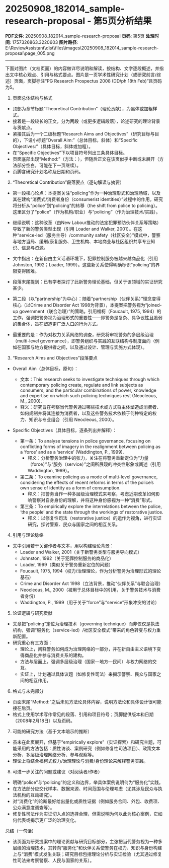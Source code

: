 # 20250908_182014_sample-research-proposal - 第5页分析结果

**PDF文件**: 20250908_182014_sample-research-proposal
**页码**: 第5页
**处理时间**: 1757326863.3220603
**图片路径**: E:\ReviewAssistant\dist\files\images\20250908_182014_sample-research-proposal\page_005.png

---

下面对图片（文档页面）的内容做详尽说明和解读，按结构、文字逐段概述，并指出文中核心观点、引用与格式要点。图片是一页学术性研究计划（或研究前言/综述）页面，页脚标注“PG Research Prospectus 2008 (DD/ph 18th Feb)”且页码为5。

1. 页面总体结构与格式
- 顶部为章节标题“Theoretical Contribution”（理论贡献），为黑体或加粗样式。
- 接着是一段较长的正文，分为两段（或更多逻辑段落），论述研究的理论背景与贡献点。
- 紧接其后为一个二级标题“Research Aims and Objectives”（研究目标与目的），下设小标题“Overall Aim:”（总体目标，斜体）和“Specific Objectives:”（具体目标，斜体或加粗）。
- 在“Specific Objectives”下以项目符号列出三条具体目标。
- 页面底部出现“Method:”（方法：），但随后正文在该页似乎中断或未展开（方法部分空白，可能在下一页继续）。
- 页脚含研究计划名称及日期和页码。

2. “Theoretical Contribution”段落要点（逐句解读与摘要）
- 第一段核心论点：本提案关注“policing”作为一种治理形式和治理场域，以及其在建构“消费式/消费者身份（consumerist identities）”过程中的作用。研究将分析从“police”到“policing”的转移（the shift from police to policing）。这里区分了“police”（作为机构/职业）与“policing”（作为治理技术/实践）。
- 继续说明：这种改革（由New Labour推动的法定犯罪预防伙伴关系等策略）导致了新的警务类型出现（引用 Loader and Walker, 2001）。在这种“service-led（服务主导）/community safety（社区安全）”模式中，警察与地方当局、缓刑/康复服务、卫生机构、本地商业与社区组织共享专业知识、信息与资源。
- 文中指出：在新自由主义话语环境下，犯罪控制服务被越来越商品化（引用 Johnston, 1992；Loader, 1999）。这些新关系使得明确标识“policing”的界限变得困难。
- 段落末尾提到：已有学者探讨了此新警务理论基础，但关于该领域的实证研究甚少。

- 第二段（以“partnership”为中心）：随着“partnership（伙伴关系）”理念变得核心（以Crime and Disorder Act 1998为背景），本提案把警务视为“joined-up government（联合治理）”的策略。引用福柯（Foucault, 1975, 1994）的工作，强调把警务视为治理形式的重要性——即警务是复杂、具争议性且脆弱的集合体，旨在塑造更广泛人口的行为方式。
- 最重要的是：作为对权力关系网络的调查，研究将审视警务的多层级治理（multi-level governance），即警务组织与实践的互联结构与制度面向（例如在国家与地方提供者之间，以及通过设计、管理与实施方式体现）。

3. “Research Aims and Objectives”段落要点
- Overall Aim（总体目标，原句）：
  - 文本：This research seeks to investigate techniques through which contemporary policing create, regulate and link subjects as consumers, and the particular combinations of power, knowledge and expertise on which such policing techniques rest (Neocleous, M., 2000).
  - 释义：研究旨在考察当代警务通过哪些技术或方式将主体塑造成消费者、如何规制并将其连接为消费者，以及这些警务技术依赖于何种特定的权力、知识与专业组合（引用 Neocleous, 2000）。

- Specific Objectives（具体目标，逐条列出并解释）：
  - 第一条：To analyse tensions in police governance, focusing on conflicting forms of imagery in the realignment between policing as a ‘force’ and as a ‘service’ (Waddington, P., 1999).
    - 释义：分析警务治理中的张力，关注在将警务重新定位为“力量（force）”与“服务（service）”之间所展现的冲突性形象或阐述（引用 Waddington, 1999）。
  - 第二条：To examine policing as a mode of multi-level governance, considering the effects of recent reforms in terms of the police’s own sense of identity as a form of consumption.
    - 释义：把警务当作一种多层级治理模式来考察，考虑近期改革如何影响警察对自身身份的理解，并将这种身份感视为一种“消费”形式。
  - 第三条：To empirically explore the interrelations between the police, ‘the people’ and the state through the workings of restorative justice.
    - 释义：以修复性司法（restorative justice）的运作为视角，进行实证研究，探讨警察、民众与国家之间的相互关系。

4. 引用与理论脉络
- 文中引用若干关键作者与文本，用以构建理论背景：
  - Loader and Walker, 2001（关于新警务类型与服务导向模式）
  - Johnston, 1992（关于犯罪控制服务的商品化）
  - Loader, 1999（类似关于警务重新定位的问题）
  - Foucault, 1975, 1994（权力/治理理论，作为分析警务为治理形式的理论基石）
  - Crime and Disorder Act 1998（立法背景，推动“伙伴关系”与联合治理）
  - Neocleous, M., 2000（被用于总体目标中的引用，关于警务技术与消费者身份）
  - Waddington, P., 1999（用于关于“force”与“service”形象冲突的讨论）

5. 论证逻辑与研究贡献
- 文章把“policing”定位为治理技术（governing technique）而非仅仅是执法机构，强调“服务化（service-led）/社区安全模式”带来的角色转变与权力重新配置。
- 研究重心有三方面：
  - 理论上，阐释警务如何成为治理网络的一部分，并在新自由主义语境下变得商品化并参与消费关系的建构。
  - 方法与层面上，强调多层级治理（国家—地方—民间）与权力网络的交互。
  - 实证上，计划通过具体议题（如修复性司法）来揭示警察、民众与国家之间的相互作用。

6. 格式与未完部分
- 页面末尾“Method:”之后未见方法论具体内容，说明方法论和具体设计很可能接在后页。
- 格式上使用学术写作常见的段落、引用和项目符号；页脚提供版本和日期（2008年2月18日）以及页码。

7. 可能的研究方法（基于文本暗示的推断）
- 虽未在此页展开，但基于“empirically explore”（实证探索）和研究主题，可能采用的方法包括：质性访谈、案例研究（例如修复性司法项目）、政策文本分析、多层级治理网络分析、参与观察等。
- 理论上将结合福柯式权力/治理理论与消费/身份理论来解释警务实践。

8. 可进一步关注的问题或建议（对阅读者/作者）
- 明确“police”与“policing”的定义和边界，举具体案例说明何为“服务化”实践。
- 在方法部分应交代样本、数据来源、时间范围与伦理考虑（尤其涉及民众与执法机构的互动研究）。
- 对“消费化”的论断最好给出量化或质性证据（例如服务合同、外包、收费项、公众满意度调查等）。
- 修复性司法作为实证切入点的选择合理，但需说明为何以此为核心案例，它如何代表或揭示更广泛的治理变化。

总结（一句话）
- 该页面为研究提案中的理论贡献与研究目标部分，主张把当代警务视为一种多层级的治理技术，其转向“服务化”和伙伴关系使警务在权力、知识与身份构建上与“消费”模式发生关联；研究目标包括理论分析与实证检验（尤其通过修复性司法来考察警察、人民与国家的关系）。